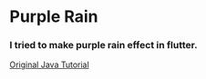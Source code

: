 # Purple Rain
### I tried to make purple rain effect in flutter.
[Original Java Tutorial](https://youtu.be/KkyIDI6rQJI)